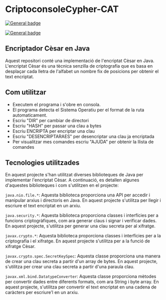 # CriptoconsoleCypher-CAT
[![General badge](https://img.shields.io/badge/Java-ED8B00?style=for-the-badge&logo=java&logoColor=white)](https://www.java.com/es/)


[![General badge](https://img.shields.io/badge/License-MIT-blue.svg)]()

## Encriptador Cèsar en Java

Aquest repositori conté una implementació de l'encriptat Cèsar en Java. L'encriptat Cèsar és una tècnica senzilla de criptografia que es basa en desplaçar 
cada lletra de l'alfabet un nombre fix de posicions per obtenir el text encriptat.

## Com utilitzar
- Executem el programa i s'obre en consola.
- El programa detecta el Sistema Operatiu per el format de la ruta automaticament.
- Escriu "DIR" per cambiar de directori
- Escriu "HASH" per passar una clau a bytes
- Escriu	ENCRIPTA per encriptar una clau 
- Escriu "DESENCRIPTARAES" per desencriptar una clau ja encriptada
- Per visualitzar mes comandes escriu "AJUDA" per obtenir la llista de comandes

## Tecnologies utilitzades
En aquest projecte s'han utilitzat diverses biblioteques de Java per implementar l'encriptat Cèsar. A continuació, es detallen algunes d'aquestes biblioteques i com s'utilitzen en el projecte:

`java.nio.file.*`: Aquesta biblioteca proporciona una API per accedir i manipular arxius i directoris en Java. En aquest projecte s'utilitza per llegir i escriure el text encriptat en un arxiu.

`java.security.*`: Aquesta biblioteca proporciona classes i interfícies per a funcions criptogràfiques, com ara generar claus i signar i verificar dades. En aquest projecte, s'utilitza per generar una clau secreta per al xifratge.

`javax.crypto.*`: Aquesta biblioteca proporciona classes i interfícies per a la criptografia i el xifratge. En aquest projecte s'utilitza per a la funció de xifratge Cèsar.

`javax.crypto.spec.SecretKeySpec`: Aquesta classe proporciona una manera de crear una clau secreta a partir d'un array de bytes. En aquest projecte, s'utilitza per crear una clau secreta a partir d'una paraula clau.

`javax.xml.bind.DatatypeConverter`: Aquesta classe proporciona mètodes per convertir dades entre diferents formats, com ara String i byte array. En aquest projecte, s'utilitza per convertir el text encriptat en una cadena de caràcters per escriure'l en un arxiu.
